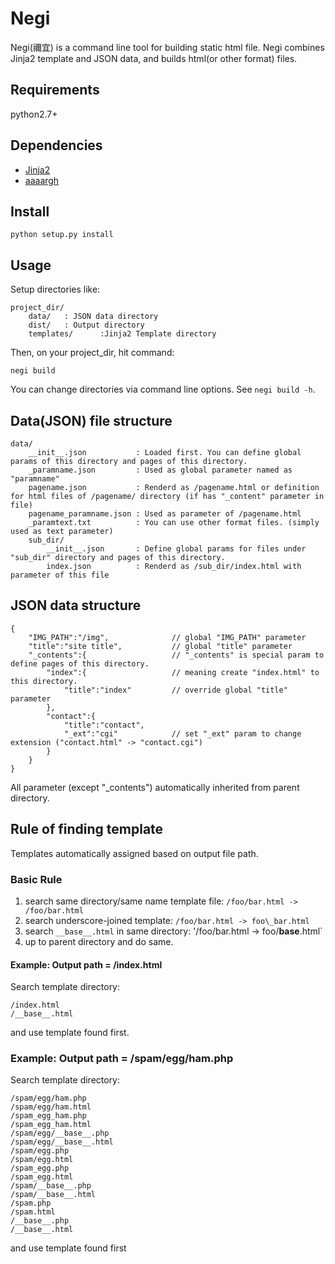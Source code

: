 Negi
====

Negi(禰宜) is a command line tool for building static html file.
Negi combines Jinja2 template and JSON data, and builds html(or other format) files.


Requirements
------------
python2.7+

Dependencies
------------
* [Jinja2](http://jinja.pocoo.org/docs/)
* [aaaargh](https://github.com/wbolster/aaargh)


Install
-------

```
python setup.py install
```

Usage
-----
Setup directories like:

```
project_dir/
    data/   : JSON data directory
    dist/   : Output directory
    templates/      :Jinja2 Template directory
```

Then, on your project_dir, hit command:

```
negi build
```

You can change directories via command line options. See `negi build -h`.

Data(JSON) file structure
---------

```
data/
    __init__.json           : Loaded first. You can define global params of this directory and pages of this directory. 
    _paramname.json         : Used as global parameter named as "paramname"
    pagename.json           : Renderd as /pagename.html or definition for html files of /pagename/ directory (if has "_content" parameter in file)
    pagename_paramname.json : Used as parameter of /pagename.html
    _paramtext.txt          : You can use other format files. (simply used as text parameter)
    sub_dir/
        __init__.json       : Define global params for files under "sub_dir" directory and pages of this directory.
        index.json          : Renderd as /sub_dir/index.html with parameter of this file
```


JSON data structure
---------------

```
{
    "IMG_PATH":"/img",              // global "IMG_PATH" parameter
    "title":"site title",           // global "title" parameter
    "_contents":{                   // "_contents" is special param to define pages of this directory.
        "index":{                   // meaning create "index.html" to this directory.
            "title":"index"         // override global "title" parameter
        },
        "contact":{
            "title":"contact",
            "_ext":"cgi"            // set "_ext" param to change extension ("contact.html" -> "contact.cgi")
        }
    }
}
```
All parameter (except "_contents") automatically inherited from parent directory.


Rule of finding template
------------

Templates automatically assigned based on output file path. 

### Basic Rule

1. search same directory/same name template file: `/foo/bar.html -> /foo/bar.html`
1. search underscore-joined template: `/foo/bar.html -> foo\_bar.html`
1. search `__base__.html` in same directory: '/foo/bar.html -> foo/__base__.html`
1. up to parent directory and do same.


#### Example: Output path = /index.html

Search template directory:
```
/index.html
/__base__.html
```
and use template found first.


### Example: Output path = /spam/egg/ham.php

Search template directory:
```
/spam/egg/ham.php
/spam/egg/ham.html
/spam_egg_ham.php
/spam_egg_ham.html
/spam/egg/__base__.php
/spam/egg/__base__.html
/spam/egg.php
/spam/egg.html
/spam_egg.php
/spam_egg.html
/spam/__base__.php
/spam/__base__.html
/spam.php
/spam.html
/__base__.php
/__base__.html
```
and use template found first
